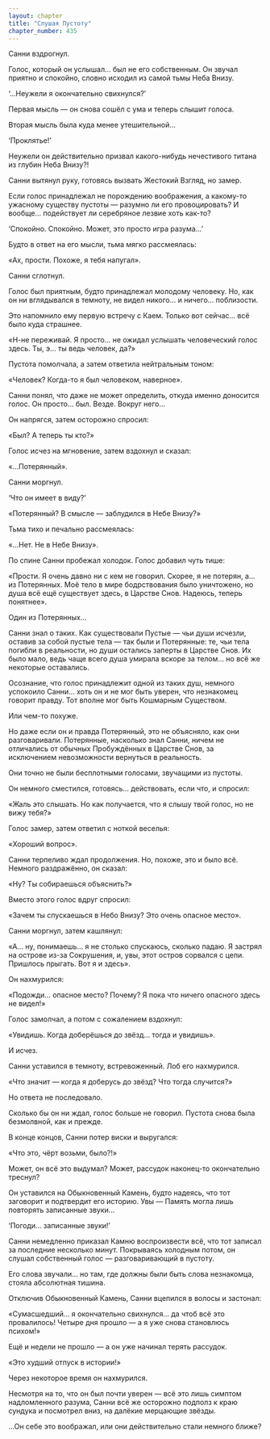 ```yaml
---
layout: chapter
title: "Слушая Пустоту"
chapter_number: 435
---
```


Санни вздрогнул.

Голос, который он услышал… был не его собственным. Он звучал приятно и спокойно, словно исходил из самой тьмы Неба Внизу.

‘…Неужели я окончательно свихнулся?’

Первая мысль — он снова сошёл с ума и теперь слышит голоса.

Вторая мысль была куда менее утешительной…

‘Проклятье!’

Неужели он действительно призвал какого-нибудь нечестивого титана из глубин Неба Внизу?!

Санни вытянул руку, готовясь вызвать Жестокий Взгляд, но замер.

Если голос принадлежал не порождению воображения, а какому-то ужасному существу пустоты — разумно ли его провоцировать? И вообще… подействует ли серебряное лезвие хоть как-то?

‘Спокойно. Спокойно. Может, это просто игра разума…’

Будто в ответ на его мысли, тьма мягко рассмеялась:

«Ах, прости. Похоже, я тебя напугал».

Санни сглотнул.

Голос был приятным, будто принадлежал молодому человеку. Но, как он ни вглядывался в темноту, не видел никого… и ничего… поблизости.

Это напомнило ему первую встречу с Каем. Только вот сейчас… всё было куда страшнее.

«Н-не переживай. Я просто… не ожидал услышать человеческий голос здесь. Ты, э… ты ведь человек, да?»

Пустота помолчала, а затем ответила нейтральным тоном:

«Человек? Когда-то я был человеком, наверное».

Санни понял, что даже не может определить, откуда именно доносится голос. Он просто… был. Везде. Вокруг него…

Он напрягся, затем осторожно спросил:

«Был? А теперь ты кто?»

Голос исчез на мгновение, затем вздохнул и сказал:

«…Потерянный».

Санни моргнул.

‘Что он имеет в виду?’

«Потерянный? В смысле — заблудился в Небе Внизу?»

Тьма тихо и печально рассмеялась:

«…Нет. Не в Небе Внизу».

По спине Санни пробежал холодок. Голос добавил чуть тише:

«Прости. Я очень давно ни с кем не говорил. Скорее, я не потерян, а… из Потерянных. Моё тело в мире бодрствования было уничтожено, но душа всё ещё существует здесь, в Царстве Снов. Надеюсь, теперь понятнее».

Один из Потерянных…

Санни знал о таких. Как существовали Пустые — чьи души исчезли, оставив за собой пустые тела — так были и Потерянные: те, чьи тела погибли в реальности, но души остались заперты в Царстве Снов. Их было мало, ведь чаще всего душа умирала вскоре за телом… но всё же некоторые оставались.

Осознание, что голос принадлежит одной из таких душ, немного успокоило Санни… хоть он и не мог быть уверен, что незнакомец говорит правду. Тот вполне мог быть Кошмарным Существом.

Или чем-то похуже.

Но даже если он и правда Потерянный, это не объясняло, как они разговаривали. Потерянные, насколько знал Санни, ничем не отличались от обычных Пробуждённых в Царстве Снов, за исключением невозможности вернуться в реальность.

Они точно не были бесплотными голосами, звучащими из пустоты.

Он немного сместился, готовясь… действовать, если что, и спросил:

«Жаль это слышать. Но как получается, что я слышу твой голос, но не вижу тебя?»

Голос замер, затем ответил с ноткой веселья:

«Хороший вопрос».

Санни терпеливо ждал продолжения. Но, похоже, это и было всё. Немного раздражённо, он сказал:

«Ну? Ты собираешься объяснить?»

Вместо этого голос вдруг спросил:

«Зачем ты спускаешься в Небо Внизу? Это очень опасное место».

Санни моргнул, затем кашлянул:

«А… ну, понимаешь… я не столько спускаюсь, сколько падаю. Я застрял на острове из-за Сокрушения, и, увы, этот остров сорвался с цепи. Пришлось прыгать. Вот я и здесь».

Он нахмурился:

«Подожди… опасное место? Почему? Я пока что ничего опасного здесь не видел!»

Голос замолчал, а потом с сожалением вздохнул:

«Увидишь. Когда доберёшься до звёзд… тогда и увидишь».

И исчез.

Санни уставился в темноту, встревоженный. Лоб его нахмурился.

«Что значит — когда я доберусь до звёзд? Что тогда случится?»

Но ответа не последовало.

Сколько бы он ни ждал, голос больше не говорил. Пустота снова была безмолвной, как и прежде.

В конце концов, Санни потер виски и выругался:

«Что это, чёрт возьми, было?!»

Может, он всё это выдумал? Может, рассудок наконец-то окончательно треснул?

Он уставился на Обыкновенный Камень, будто надеясь, что тот заговорит и подтвердит его историю. Увы — Память могла лишь повторять записанные звуки…

‘Погоди… записанные звуки!’

Санни немедленно приказал Камню воспроизвести всё, что тот записал за последние несколько минут. Покрываясь холодным потом, он слушал собственный голос — разговаривающий в пустоту.

Его слова звучали… но там, где должны были быть слова незнакомца, стояла абсолютная тишина.

Отключив Обыкновенный Камень, Санни вцепился в волосы и застонал:

«Сумасшедший… я окончательно свихнулся… да чтоб всё это провалилось! Четыре дня прошло — а я уже снова становлюсь психом!»

Ещё и недели не прошло — а он уже начинал терять рассудок.

«Это худший отпуск в истории!»

Через некоторое время он нахмурился.

Несмотря на то, что он был почти уверен — всё это лишь симптом надломленного разума, Санни всё же осторожно подполз к краю сундука и посмотрел вниз, на далёкие мерцающие звёзды.

…Он себе это воображал, или они действительно стали немного ближе?